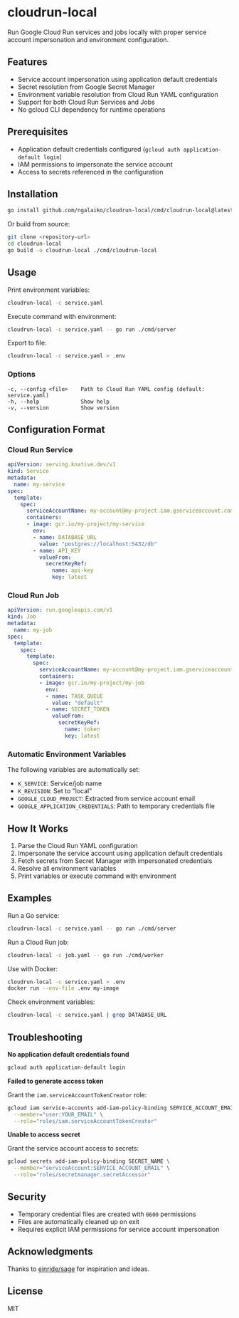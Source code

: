 # cloudrun-local

Run Google Cloud Run services and jobs locally with proper service account impersonation and environment configuration.

## Features

- Service account impersonation using application default credentials
- Secret resolution from Google Secret Manager
- Environment variable resolution from Cloud Run YAML configuration
- Support for both Cloud Run Services and Jobs
- No gcloud CLI dependency for runtime operations

## Prerequisites

- Application default credentials configured (`gcloud auth application-default login`)
- IAM permissions to impersonate the service account
- Access to secrets referenced in the configuration

## Installation

```bash
go install github.com/ngalaiko/cloudrun-local/cmd/cloudrun-local@latest
```

Or build from source:

```bash
git clone <repository-url>
cd cloudrun-local
go build -o cloudrun-local ./cmd/cloudrun-local
```

## Usage

Print environment variables:

```bash
cloudrun-local -c service.yaml
```

Execute command with environment:

```bash
cloudrun-local -c service.yaml -- go run ./cmd/server
```

Export to file:

```bash
cloudrun-local -c service.yaml > .env
```

### Options

```
-c, --config <file>    Path to Cloud Run YAML config (default: service.yaml)
-h, --help             Show help
-v, --version          Show version
```

## Configuration Format

### Cloud Run Service

```yaml
apiVersion: serving.knative.dev/v1
kind: Service
metadata:
  name: my-service
spec:
  template:
    spec:
      serviceAccountName: my-account@my-project.iam.gserviceaccount.com
      containers:
      - image: gcr.io/my-project/my-service
        env:
        - name: DATABASE_URL
          value: "postgres://localhost:5432/db"
        - name: API_KEY
          valueFrom:
            secretKeyRef:
              name: api-key
              key: latest
```

### Cloud Run Job

```yaml
apiVersion: run.googleapis.com/v1
kind: Job
metadata:
  name: my-job
spec:
  template:
    spec:
      template:
        spec:
          serviceAccountName: my-account@my-project.iam.gserviceaccount.com
          containers:
          - image: gcr.io/my-project/my-job
            env:
            - name: TASK_QUEUE
              value: "default"
            - name: SECRET_TOKEN
              valueFrom:
                secretKeyRef:
                  name: token
                  key: latest
```

### Automatic Environment Variables

The following variables are automatically set:

- `K_SERVICE`: Service/job name
- `K_REVISION`: Set to "local"
- `GOOGLE_CLOUD_PROJECT`: Extracted from service account email
- `GOOGLE_APPLICATION_CREDENTIALS`: Path to temporary credentials file

## How It Works

1. Parse the Cloud Run YAML configuration
2. Impersonate the service account using application default credentials
3. Fetch secrets from Secret Manager with impersonated credentials
4. Resolve all environment variables
5. Print variables or execute command with environment

## Examples

Run a Go service:

```bash
cloudrun-local -c service.yaml -- go run ./cmd/server
```

Run a Cloud Run job:

```bash
cloudrun-local -c job.yaml -- go run ./cmd/worker
```

Use with Docker:

```bash
cloudrun-local -c service.yaml > .env
docker run --env-file .env my-image
```

Check environment variables:

```bash
cloudrun-local -c service.yaml | grep DATABASE_URL
```

## Troubleshooting

**No application default credentials found**

```bash
gcloud auth application-default login
```

**Failed to generate access token**

Grant the `iam.serviceAccountTokenCreator` role:

```bash
gcloud iam service-accounts add-iam-policy-binding SERVICE_ACCOUNT_EMAIL \
  --member="user:YOUR_EMAIL" \
  --role="roles/iam.serviceAccountTokenCreator"
```

**Unable to access secret**

Grant the service account access to secrets:

```bash
gcloud secrets add-iam-policy-binding SECRET_NAME \
  --member="serviceAccount:SERVICE_ACCOUNT_EMAIL" \
  --role="roles/secretmanager.secretAccessor"
```

## Security

- Temporary credential files are created with `0600` permissions
- Files are automatically cleaned up on exit
- Requires explicit IAM permissions for service account impersonation

## Acknowledgments

Thanks to [einride/sage](https://github.com/einride/sage) for inspiration and ideas.

## License

MIT

